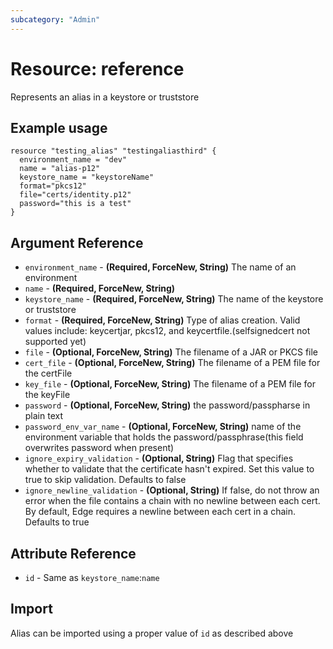 ```yaml
---
subcategory: "Admin"
---
```

# Resource: reference
Represents an alias in a keystore or truststore
## Example usage
```hcl
resource "testing_alias" "testingaliasthird" {
  environment_name = "dev"
  name = "alias-p12"
  keystore_name = "keystoreName" 
  format="pkcs12"
  file="certs/identity.p12"
  password="this is a test"
}
```
## Argument Reference
* `environment_name` - **(Required, ForceNew, String)** The name of an environment
* `name` - **(Required, ForceNew, String)** 
* `keystore_name` - **(Required, ForceNew, String)** The name of the keystore or truststore
* `format` - **(Required, ForceNew, String)** Type of alias creation. Valid values include: keycertjar, pkcs12, and  keycertfile.(selfsignedcert not supported yet)
* `file` - **(Optional, ForceNew, String)** The filename of a JAR or PKCS file
* `cert_file` - **(Optional, ForceNew, String)** The filename of a PEM file for the certFile 
* `key_file` - **(Optional, ForceNew, String)** The filename of a PEM file for the keyFile 
* `password` - **(Optional, ForceNew, String)** the password/passpharse in plain text 
* `password_env_var_name` - **(Optional, ForceNew, String)** name of the environment variable that holds the password/passphrase(this field overwrites password when present) 
* `ignore_expiry_validation` - **(Optional, String)** Flag that specifies whether to validate that the certificate hasn't expired. Set this value to true to skip validation. Defaults to false 
* `ignore_newline_validation` - **(Optional, String)** If false, do not throw an error when the file contains a chain with no newline between each cert. By default, Edge requires a newline between each cert in a chain. Defaults to true
## Attribute Reference
* `id` - Same as `keystore_name`:`name`
## Import
Alias can be imported using a proper value of `id` as described above
